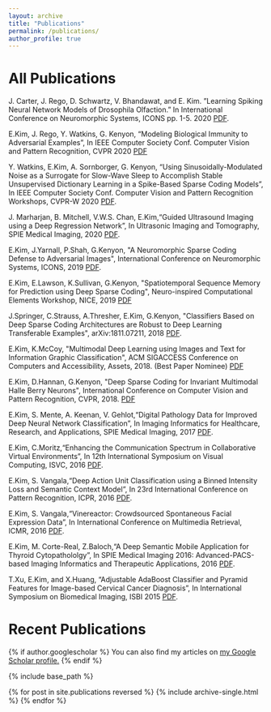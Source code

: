 ```yaml
---
layout: archive
title: "Publications"
permalink: /publications/
author_profile: true
---
```

All Publications
======
J. Carter, J. Rego, D. Schwartz, V. Bhandawat, and E. Kim. ”Learning Spiking Neural Network Models of Drosophila Olfaction.” In International Conference on Neuromorphic Systems, ICONS pp. 1-5. 2020 [PDF](http://edwardkim.net/files/icons2020-17.pdf).

E.Kim, J. Rego, Y. Watkins, G. Kenyon, “Modeling Biological Immunity to Adversarial Examples”, In IEEE Computer Society Conf. Computer Vision and Pattern Recognition, CVPR 2020 [PDF](http://edwardkim.net/files/07828.pdf)

Y. Watkins, E.Kim, A. Sornborger, G. Kenyon, “Using Sinusoidally-Modulated Noise as a Surrogate for Slow-Wave Sleep to Accomplish Stable Unsupervised Dictionary Learning in a Spike-Based Sparse Coding Models”, In IEEE Computer Society Conf. Computer Vision and Pattern Recognition Workshops, CVPR-W 2020 [PDF](http://edwardkim.net/files/63.pdf).

J. Marharjan, B. Mitchell, V.W.S. Chan, E.Kim,“Guided Ultrasound Imaging using a Deep Regression Network”, In Ultrasonic Imaging and Tomography, SPIE Medical Imaging, 2020 [PDF](http://edwardkim.net/files/Guided_Ultrasound_Imaging_using_a_Deep_Regression_Network_Full_Paper.pdf).

E.Kim, J.Yarnall, P.Shah, G.Kenyon, "A Neuromorphic Sparse Coding Defense to Adversarial Images", International Conference on Neuromorphic Systems, ICONS, 2019 [PDF](http://edwardkim.net/files/sparsecodingdefense.pdf).

E.Kim, E.Lawson, K.Sullivan, G.Kenyon, "Spatiotemporal Sequence Memory for Prediction using Deep Sparse Coding", Neuro-inspired Computational Elements Workshop, NICE, 2019 [PDF](http://edwardkim.net/files/nice2019.pdf)

J.Springer, C.Strauss, A.Thresher, E.Kim, G.Kenyon, "Classifiers Based on Deep Sparse Coding Architectures are Robust to Deep Learning Transferable Examples", arXiv:1811.07211, 2018 [PDF](https://arxiv.org/pdf/1811.07211).

E.Kim, K.McCoy, "Multimodal Deep Learning using Images and Text for Information Graphic Classification", ACM SIGACCESS Conference on Computers and Accessibility, Assets, 2018. (Best Paper Nominee) [PDF](https://dl.acm.org/ft_gateway.cfm?id=3236357&amp;ftid=2007840&amp;dwn=1&amp;CFID=84123166&amp;CFTOKEN=f4766feba2bdcd0b-BE597719-C974-B1FF-A633D11E8D8A3ED3)

E.Kim, D.Hannan, G.Kenyon, "Deep Sparse Coding for Invariant Multimodal Halle Berry Neurons", International Conference on Computer Vision and Pattern Recognition, CVPR, 2018. [PDF](https://arxiv.org/abs/1711.07998)

E.Kim, S. Mente, A. Keenan, V. Gehlot,“Digital Pathology Data for Improved Deep Neural Network Classification”, In Imaging Informatics for Healthcare, Research, and Applications, SPIE Medical Imaging, 2017 [PDF](http://edwardkim.net/files/spie2017finalr.pdf).

E.Kim, C.Moritz,“Enhancing the Communication Spectrum in Collaborative Virtual Environments”, In 12th International Symposium on Visual Computing, ISVC, 2016 [PDF](http://edwardkim.net/files/final_887_reduced.pdf).

E.Kim, S. Vangala,“Deep Action Unit Classification using a Binned Intensity Loss and Semantic Context Model”, In 23rd International Conference on Pattern Recognition, ICPR, 2016 [PDF](http://edwardkim.net/files/icpr2016.pdf).

E.Kim, S. Vangala,“Vinereactor: Crowdsourced Spontaneous Facial Expression Data”, In International Conference on Multimedia Retrieval, ICMR, 2016 [PDF](http://vinereactor.org/final_icmr2016_r.pdf).

E.Kim, M. Corte-Real, Z.Baloch,“A Deep Semantic Mobile Application for Thyroid Cytopathololgy”, In SPIE Medical Imaging 2016: Advanced-PACS-based Imaging Informatics and Therapeutic Applications, 2016 [PDF](http://edwardkim.net/files/fullpaper2016.pdf).

T.Xu, E.Kim, and X.Huang, “Adjustable AdaBoost Classifier and Pyramid Features for Image-based Cervical Cancer Diagnosis”, In International Symposium on Biomedical Imaging, ISBI 2015 [PDF](http://edwardkim.net/files/ISBImanuscript.pdf).

Recent Publications 
======

{% if author.googlescholar %}
  You can also find my articles on <u><a href="{{author.googlescholar}}">my Google Scholar profile</a>.</u>
{% endif %}

{% include base_path %}

{% for post in site.publications reversed %}
  {% include archive-single.html %}
{% endfor %}



